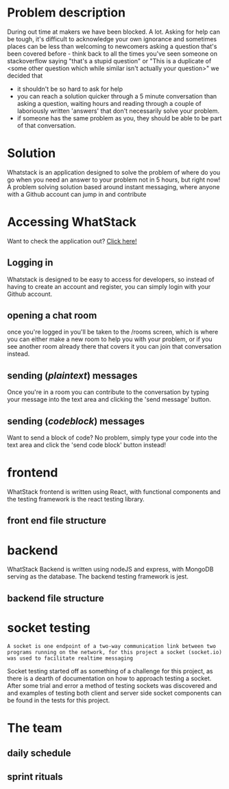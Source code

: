 # Problem description

During out time at makers we have been blocked. A lot. Asking for help can be tough, it's difficult to acknowledge your own ignorance and sometimes places can be less than welcoming to newcomers asking a question that's been covered before - think back to all the times you've seen someone on stackoverflow saying "that's a stupid question" or "This is a duplicate of <some other question which while similar isn't actually your question>" we decided that 
- it shouldn't be so hard to ask for help 
- you can reach a solution quicker through a 5 minute conversation than asking a question, waiting hours and reading through a couple of laboriously written 'answers' that don't necessarily solve your problem.
- if someone has the same problem as you, they should be able to be part of that conversation.

# Solution

Whatstack is an application designed to solve the problem of where do you go when you need an answer to your problem not in 5 hours, but right now! A problem solving solution based around instant messaging, where anyone with a Github account can jump in and contribute

# Accessing WhatStack

Want to check the application out? [Click here!](https://whatstack.herokuapp.com)

## Logging in

Whatstack is designed to be easy to access for developers, so instead of having to create an account and register, you can simply login with your Github account.

## opening a chat room

once you're logged in you'll be taken to the /rooms screen, which is where you can either make a new room to help you with your problem, or if you see another room already there that covers it you can join that conversation instead.

## sending (*plaintext*) messages

Once you're in a room you can contribute to the conversation by typing your message into the text area and clicking the 'send message' button.

## sending (*codeblock*) messages

Want to send a block of code? No problem, simply type your code into the text area and click the 'send code block' button instead!


# frontend

WhatStack frontend is written using React, with functional components and the testing framework is the react testing library.

## front end file structure


# backend

WhatStack Backend is written using nodeJS and express, with MongoDB serving as the database. The backend testing framework is jest.

## backend file structure


# socket testing

 `A socket is one endpoint of a two-way communication link between two programs running on the network, for this project a socket (socket.io) was used to facilitate realtime messaging`

Socket testing started off as something of a challenge for this project, as there is a dearth of documentation on how to approach testing a socket. After some trial and error a method of testing sockets was discovered and and examples of testing both client and server side socket components can be found in the tests for this project.

# The team

## daily schedule

## sprint rituals

## 